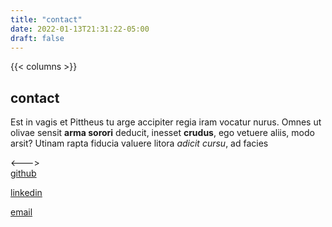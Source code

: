 ```yaml
---
title: "contact"
date: 2022-01-13T21:31:22-05:00
draft: false
---
```


{{< columns >}}
## contact

Est in vagis et Pittheus tu arge accipiter regia iram vocatur nurus. Omnes ut
olivae sensit **arma sorori** deducit, inesset **crudus**, ego vetuere aliis,
modo arsit? Utinam rapta fiducia valuere litora _adicit cursu_, ad facies

<--->
\
[github](https://github.com/abrackx)

[linkedin](https://www.linkedin.com/in/alex-brackx/)

[email](mailto:alex@brahts.dev)